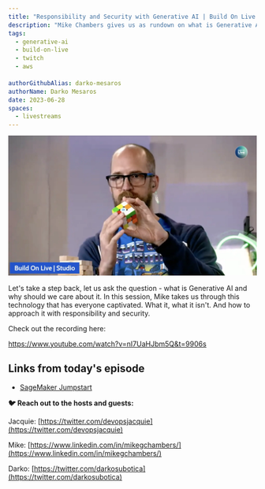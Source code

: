 ```yaml
---
title: "Responsibility and Security with Generative AI | Build On Live | Open Source & Machine Learning"
description: "Mike Chambers gives us as rundown on what is Generative AI, where is it going, and how to be responsible and secure with Generative AI."
tags:
  - generative-ai
  - build-on-live
  - twitch
  - aws

authorGithubAlias: darko-mesaros
authorName: Darko Mesaros
date: 2023-06-28
spaces:
  - livestreams
---
```


![Mike solves a Rubiks cube for us](./images/mike_rubik.webp)

Let's take a step back, let us ask the question - what is Generative AI and why should we care about it. In this session, Mike takes us through this technology that has everyone captivated. What it, what it isn't. And how to approach it with responsibility and security.

Check out the recording here:

https://www.youtube.com/watch?v=nI7UaHJbm5Q&t=9906s

## Links from today's episode

- [SageMaker Jumpstart](https://docs.aws.amazon.com/sagemaker/latest/dg/studio-jumpstart.html?sc_channel=el&sc_campaign=livestreams&sc_geo=mult&sc_country=mult&sc_outcome=acq&sc_content=livestream-spaces)

**🐦 Reach out to the hosts and guests:**

Jacquie: [https://twitter.com/devopsjacquie](https://twitter.com/devopsjacquie)

Mike: [https://www.linkedin.com/in/mikegchambers/](https://www.linkedin.com/in/mikegchambers/)

Darko: [https://twitter.com/darkosubotica](https://twitter.com/darkosubotica)
